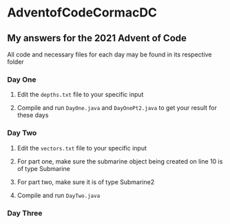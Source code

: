 # AdventofCodeCormacDC

## My answers for the 2021 Advent of Code

All code and necessary files for each day may be found in its respective folder

### Day One

1. Edit the `depths.txt` file to your specific input

2. Compile and run `DayOne.java` and `DayOnePt2.java` to get your result for these days

### Day Two

1. Edit the `vectors.txt` file to your specific input

2. For part one, make sure the submarine object being created on line 10 is of type Submarine

3. For part two, make sure it is of type Submarine2

4. Compile and run `DayTwo.java`

### Day Three
